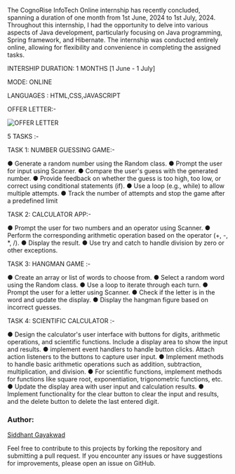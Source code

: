 The CognoRise InfoTech Online internship has recently concluded, spanning a duration of one month from 1st June, 2024 to 1st July, 2024. Throughout this internship, I had the opportunity to delve into various aspects of Java development, particularly focusing on Java programming, Spring framework, and Hibernate. The internship was conducted entirely online, allowing for flexibility and convenience in completing the assigned tasks.

INTERSHIP DURATION: 1 MONTHS [1 June - 1 July]

MODE: ONLINE

LANGUAGES : HTML,CSS,JAVASCRIPT

OFFER LETTER:-

![OFFER LETTER](https://github.com/siddhant-gayakwad/Prodigy-InfoTech-/assets/101993978/06b4161d-c02b-4e2b-a3bc-4dbced38a7fc)

5 TASKS :-

TASK 1: NUMBER GUESSING GAME:-

● Generate a random number using the Random class.
● Prompt the user for input using Scanner.
● Compare the user's guess with the generated number.
● Provide feedback on whether the guess is too high, too low, or correct using conditional statements (if).
● Use a loop (e.g., while) to allow multiple attempts.
● Track the number of attempts and stop the game after a predefined limit

TASK 2: CALCULATOR APP:-

● Prompt the user for two numbers and an operator using Scanner.
● Perform the corresponding arithmetic operation based on the operator (+, -, \*, /).
● Display the result.
● Use try and catch to handle division by zero or other exceptions.

TASK 3: HANGMAN GAME :-

● Create an array or list of words to choose from.
● Select a random word using the Random class.
● Use a loop to iterate through each turn.
● Prompt the user for a letter using Scanner.
● Check if the letter is in the word and update the display.
● Display the hangman figure based on incorrect guesses.

TASK 4: SCIENTIFIC CALCULATOR :-

● Design the calculator's user interface with buttons for digits, arithmetic operations, and scientific functions. Include a display area to show the input and results.
● implement event handlers to handle button clicks. Attach action listeners to the buttons to capture user input.
● Implement methods to handle basic arithmetic operations such as addition, subtraction, multiplication, and division.
● For scientific functions, implement methods for functions like square root, exponentiation, trigonometric functions, etc.
● Update the display area with user input and calculation results.
● Implement functionality for the clear button to clear the input and results, and the delete button to delete the last entered digit.

### Author:

[Siddhant Gayakwad](https://www.linkedin.com/in/siddhant-gayakwad-524524191/)

Feel free to contribute to this projects by forking the repository and submitting a pull request. If you encounter any issues or have suggestions for improvements, please open an issue on GitHub.
